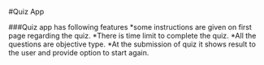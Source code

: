 #Quiz App

###Quiz app has following features
*some instructions are given on first page regarding the quiz.
*There is time limit to complete the quiz.
*All the questions are objective type.
*At the submission of quiz it shows result to the user and provide option to start again.